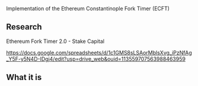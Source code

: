 Implementation of the Ethereum Constantinople Fork Timer (ECFT)

## Research 

Ethereum Fork Timer 2.0 - Stake Capital

https://docs.google.com/spreadsheets/d/1c1GMS8sLSAorMblsXvg_iPzNfAg_Y5F-y5N4D-IDgj4/edit?usp=drive_web&ouid=113559707563988463959

## What it is
